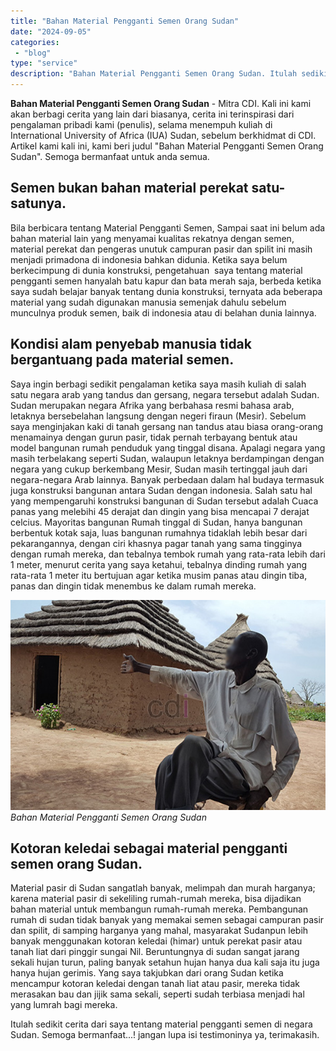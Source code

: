 ```yaml
---
title: "Bahan Material Pengganti Semen Orang Sudan"
date: "2024-09-05"
categories:
 - "blog"
type: "service"
description: "Bahan Material Pengganti Semen Orang Sudan. Itulah sedikit cerita dari saya tentang material pengganti semen di negara Sudan. Semoga bermanfaat...! jangan lu..."
---
```


**Bahan Material Pengganti Semen Orang Sudan** - Mitra CDI. Kali ini kami akan berbagi cerita yang lain dari biasanya, cerita ini terinspirasi dari pengalaman pribadi kami (penulis), selama menempuh kuliah di International University of Africa (IUA) Sudan, sebelum berkhidmat di CDI. Artikel kami kali ini, kami beri judul "Bahan Material Pengganti Semen Orang Sudan". Semoga bermanfaat untuk anda semua.

## Semen bukan bahan material perekat satu-satunya.

Bila berbicara tentang Material Pengganti Semen, Sampai saat ini belum ada bahan material lain yang menyamai kualitas rekatnya dengan semen, material perekat dan pengeras unutuk campuran pasir dan spilit ini masih menjadi primadona di indonesia bahkan didunia. Ketika saya belum berkecimpung di dunia konstruksi, pengetahuan  saya tentang material pengganti semen hanyalah batu kapur dan bata merah saja, berbeda ketika saya sudah belajar banyak tentang dunia konstruksi, ternyata ada beberapa material yang sudah digunakan manusia semenjak dahulu sebelum munculnya produk semen, baik di indonesia atau di belahan dunia lainnya.

## Kondisi alam penyebab manusia tidak bergantuang pada material semen.

Saya ingin berbagi sedikit pengalaman ketika saya masih kuliah di salah satu negara arab yang tandus dan gersang, negara tersebut adalah Sudan. Sudan merupakan negara Afrika yang berbahasa resmi bahasa arab, letaknya bersebelahan langsung dengan negeri firaun (Mesir). Sebelum saya menginjakan kaki di tanah gersang nan tandus atau biasa orang-orang menamainya dengan gurun pasir, tidak pernah terbayang bentuk atau model bangunan rumah penduduk yang tinggal disana. Apalagi negara yang masih terbelakang seperti Sudan, walaupun letaknya berdampingan dengan negara yang cukup berkembang Mesir, Sudan masih tertinggal jauh dari negara-negara Arab lainnya. Banyak perbedaan dalam hal budaya termasuk juga konstruksi bangunan antara Sudan dengan indonesia. Salah satu hal yang mempengaruhi konstruksi bangunan di Sudan tersebut adalah Cuaca panas yang melebihi 45 derajat dan dingin yang bisa mencapai 7 derajat celcius. Mayoritas bangunan Rumah tinggal di Sudan, hanya bangunan berbentuk kotak saja, luas bangunan rumahnya tidaklah lebih besar dari pekarangannya, dengan ciri khasnya pagar tanah yang sama tingginya dengan rumah mereka, dan tebalnya tembok rumah yang rata-rata lebih dari 1 meter, menurut cerita yang saya ketahui, tebalnya dinding rumah yang rata-rata 1 meter itu bertujuan agar ketika musim panas atau dingin tiba, panas dan dingin tidak menembus ke dalam rumah mereka.

![Bahan Material Pengganti Semen Orang Sudan](/images/blog/rumah-di-sudan.jpg)
*Bahan Material Pengganti Semen Orang Sudan*

## Kotoran keledai sebagai material pengganti semen orang Sudan.

Material pasir di Sudan sangatlah banyak, melimpah dan murah harganya; karena material pasir di sekeliling rumah-rumah mereka, bisa dijadikan bahan material untuk membangun rumah-rumah mereka. Pembangunan rumah di sudan tidak banyak yang memakai semen sebagai campuran pasir dan spilit, di samping harganya yang mahal, masyarakat Sudanpun lebih banyak menggunakan kotoran keledai (himar) untuk perekat pasir atau tanah liat dari pinggir sungai Nil. Beruntungnya di sudan sangat jarang sekali hujan turun, paling banyak setahun hujan hanya dua kali saja itu juga hanya hujan gerimis. Yang saya takjubkan dari orang Sudan ketika mencampur kotoran keledai dengan tanah liat atau pasir, mereka tidak merasakan bau dan jijik sama sekali, seperti sudah terbiasa menjadi hal yang lumrah bagi mereka.

Itulah sedikit cerita dari saya tentang material pengganti semen di negara Sudan. Semoga bermanfaat...! jangan lupa isi testimoninya ya, terimakasih.

